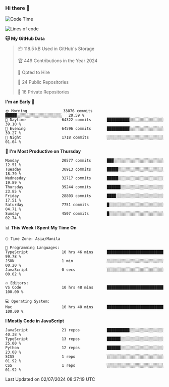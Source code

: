 ### Hi there 👋

<!--START_SECTION:waka-->
![Code Time](http://img.shields.io/badge/Code%20Time-823%20hrs%2016%20mins-blue)

![Lines of code](https://img.shields.io/badge/From%20Hello%20World%20I%27ve%20Written-65.4%20million%20lines%20of%20code-blue)

**🐱 My GitHub Data** 

> 📦 118.5 kB Used in GitHub's Storage 
 > 
> 🏆 449 Contributions in the Year 2024
 > 
> 💼 Opted to Hire
 > 
> 📜 24 Public Repositories 
 > 
> 🔑 16 Private Repositories 
 > 
**I'm an Early 🐤** 

```text
🌞 Morning                33876 commits       █████░░░░░░░░░░░░░░░░░░░░   20.59 % 
🌆 Daytime                64322 commits       ██████████░░░░░░░░░░░░░░░   39.10 % 
🌃 Evening                64596 commits       ██████████░░░░░░░░░░░░░░░   39.27 % 
🌙 Night                  1718 commits        ░░░░░░░░░░░░░░░░░░░░░░░░░   01.04 % 
```
📅 **I'm Most Productive on Thursday** 

```text
Monday                   20577 commits       ███░░░░░░░░░░░░░░░░░░░░░░   12.51 % 
Tuesday                  30913 commits       █████░░░░░░░░░░░░░░░░░░░░   18.79 % 
Wednesday                32717 commits       █████░░░░░░░░░░░░░░░░░░░░   19.89 % 
Thursday                 39244 commits       ██████░░░░░░░░░░░░░░░░░░░   23.85 % 
Friday                   28803 commits       ████░░░░░░░░░░░░░░░░░░░░░   17.51 % 
Saturday                 7751 commits        █░░░░░░░░░░░░░░░░░░░░░░░░   04.71 % 
Sunday                   4507 commits        █░░░░░░░░░░░░░░░░░░░░░░░░   02.74 % 
```


📊 **This Week I Spent My Time On** 

```text
🕑︎ Time Zone: Asia/Manila

💬 Programming Languages: 
TypeScript               10 hrs 46 mins      █████████████████████████   99.78 % 
JSON                     1 min               ░░░░░░░░░░░░░░░░░░░░░░░░░   00.20 % 
JavaScript               0 secs              ░░░░░░░░░░░░░░░░░░░░░░░░░   00.02 % 

🔥 Editors: 
VS Code                  10 hrs 48 mins      █████████████████████████   100.00 % 

💻 Operating System: 
Mac                      10 hrs 48 mins      █████████████████████████   100.00 % 
```

**I Mostly Code in JavaScript** 

```text
JavaScript               21 repos            ██████████░░░░░░░░░░░░░░░   40.38 % 
TypeScript               13 repos            ██████░░░░░░░░░░░░░░░░░░░   25.00 % 
Python                   12 repos            ██████░░░░░░░░░░░░░░░░░░░   23.08 % 
SCSS                     1 repo              ░░░░░░░░░░░░░░░░░░░░░░░░░   01.92 % 
CSS                      1 repo              ░░░░░░░░░░░░░░░░░░░░░░░░░   01.92 % 
```




 Last Updated on 02/07/2024 08:37:19 UTC
<!--END_SECTION:waka-->
